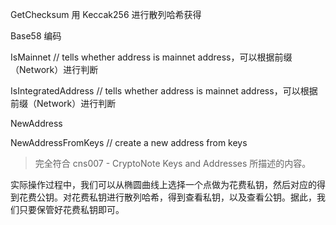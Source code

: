 GetChecksum 用 Keccak256 进行散列哈希获得

Base58 编码

IsMainnet // tells whether address is mainnet address，可以根据前缀（Network）进行判断

IsIntegratedAddress // tells whether address is mainnet address，可以根据前缀（Network）进行判断

NewAddress

NewAddressFromKeys // create a new address from keys

> 完全符合 cns007 - CryptoNote Keys and Addresses 所描述的内容。

实际操作过程中，我们可以从椭圆曲线上选择一个点做为花费私钥，然后对应的得到花费公钥。对花费私钥进行散列哈希，得到查看私钥，以及查看公钥。据此，我们只要保管好花费私钥即可。




